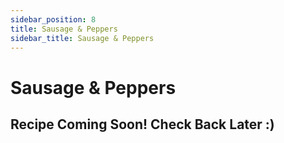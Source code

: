 ```yaml
---
sidebar_position: 8
title: Sausage & Peppers
sidebar_title: Sausage & Peppers
---
```


# Sausage & Peppers

## Recipe Coming Soon! Check Back Later :)